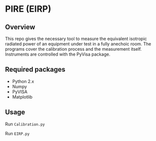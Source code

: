 PIRE (EIRP)
===========

Overview
--------
This repo gives the necessary tool to measure the equivalent isotropic radiated power of an equipment under test in a fully anechoic room. The programs cover the calibration process and the measurement itself. Instruments are controlled with the PyVisa package.

Required packages
-----------------
* Python 2.x
* Numpy
* PyVISA
* Matplotlib

Usage
-----

Run `Calibration.py`

Run `EIRP.py`
